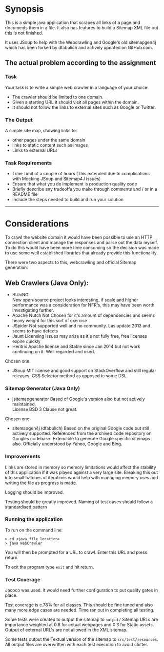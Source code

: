 # Synopsis

This is a simple java application that scrapes all links of a page and documents them in a file.
It also has features to build a Sitemap XML file but this is not finished.

It uses JSoup to help with the Webcrawling and Google's old sitemapgen4j which has been forked
by dfabulich and actively updated on GitHub.com.


 
 

## The actual problem according to the assignment
### Task
Your task is to write a simple web crawler in a language of your choice.
* The crawler should be limited to one domain. 
* Given a starting URL it should visit all pages within the domain.
* It should not follow the links to external sites such as Google or Twitter.

### The Output
A simple site map, showing links to:
  - other pages under the same domain
  - links to static content such as images
  - Links to external URLs

### Task Requirements
* Time Limit of a couple of hours (This extended due to complications with Mocking JSoup and Sitemap4J issues)
* Ensure that what you do implement is production quality code
* Briefly describe any tradeoffs you make through comments and / or in a README file
* Include the steps needed to build and run your solution

***
# Considerations
To crawl the website domain it would have been possible to use an HTTP connection client and manage 
the responses and parse out the data myself.  To do this would have been more time consuming so 
the decision was made to use some well established libraries that already provide this functionality.


There were two aspects to this, webcrawling and official Sitemap generation:

## Web Crawlers (Java Only):

- BUbiNG          
New open-source project looks interesting, if scale and higher performance was a consideration for 
NFR's, this may have been worth investigating further.
- Apache Nutch
Not Chosen for it's amount of dependencies and seems heavy weight for this sort of exercise
- JSpider
Not supported well and no community.  Las update 2013 and seems to have defects
- Jaunt
Licensing issues may arise as it's not fully free, free licenses expire quickly
- Heritrix
Apache license and Stable since Jan 2014 but not work continuing on it.  Well regarded and used.

Chosen one:
- JSoup
MIT license and good support on StackOverflow and still regular releases.
CSS Selector method as opposed to some DSL.

### Sitemap Generator (Java Only)
- jsitemapgenerator
Based of Google's version also but not actively maintained.  
License BSD 3 Clause not great.



Chosen one:
- sitemapgen4j (dfabulich)
Based on the original Google code but still actively supported.  Referenced from the archived code 
repository on Googles codebase.
Extendible to generate Google specific sitemaps also.
Officially understood by Yahoo, Google and Bing.

### Improvements

Links are stored in memory so memory limitations would affect the stability of this application 
if it was played against a very large site.  Breaking this out into small batches of iterations 
would help with managing memory uses and writing the file as progress is made.

Logging should be improved.

Testing should be greatly improved.  Naming of test cases should follow a standardised pattern

### Running the application

To run on the command line:

~~~~
> cd <java file location>
> java WebCrawler
~~~~

You will then be prompted for a URL to crawl.
Enter this URL and press return.

To exit the program type `exit` and hit return.

### Test Coverage 
Jacoco was used.  It would need further configuration to put quality gates in place.

Test coverage is c.78% for all classes.  This should be fine tuned and also many more edge cases are
needed.  Time ran out in completing all testing.

Some tests were created to output the sitemap to `output/` Sitemap URLs are importance weighted at 
0.8 for actual webpages and 0.3 for Static assets.  Output of external URL's are not allowed in 
the XML sitemap. 

Some tests output the Textual version of the sitemap to `src/test/resources`.
All output files are overwritten with each test execution to avoid clutter.